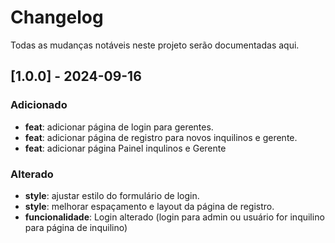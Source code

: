# Changelog

Todas as mudanças notáveis neste projeto serão documentadas aqui.

## [1.0.0] - 2024-09-16

### Adicionado
- **feat**: adicionar página de login para gerentes.
- **feat**: adicionar página de registro para novos inquilinos e gerente.
- **feat**: adicionar página Painel inqulinos e Gerente


### Alterado
- **style**: ajustar estilo do formulário de login.
- **style**: melhorar espaçamento e layout da página de registro.
- **funcionalidade**: Login alterado (login para admin ou usuário for inquilino para página de inquilino)

